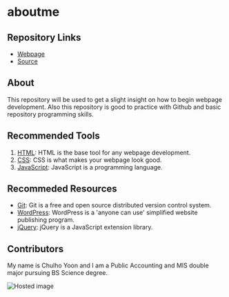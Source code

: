 # aboutme 

## Repository Links

- [Webpage](https://s521066.github.io/aboutme/)
- [Source](https://github.com/s521066/aboutme/)

## About

This repository will be used to get a slight insight on how to begin webpage development. 
Also this repository is good to practice with Github and basic repository programming skills.

## Recommended Tools

1. [HTML](https://www.w3schools.com/html/ "w3school HTML Tutorial"): HTML is the base tool for any webpage development.
1. [CSS](https://www.w3schools.com/html/html_css.asp/ "w3school CSS"): CSS is what makes your webpage look good.
1. [JavaScript](https://www.w3schools.com/js/ "w3school JavaScript"): JavaScript is a programming language.  

## Recommeded Resources

- [Git](https://git-scm.com/ "Git - homepage"): Git is a free and open source distributed version control system.
- [WordPress](https://wordpress.com/ "WordPress - homepage"): WordPress is a 'anyone can use' simplified website publishing program.
- [jQuery](https://jquery.com/ "jQuery - homepage"): jQuery is a JavaScript extension library.

## Contributors

My name is Chulho Yoon and I am a Public Accounting and MIS double major pursuing BS Science degree.

![Hosted image](https://upload.wikimedia.org/wikipedia/commons/5/54/Manchester_United_v_Leicester_City%2C_September_2016_%2808%29.JPG/ "Manchester United")
